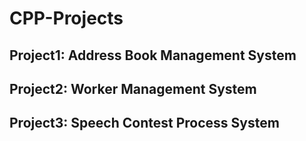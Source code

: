 # CPP-Projects

## Project1: Address Book Management System
## Project2: Worker Management System
## Project3: Speech Contest Process System
